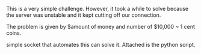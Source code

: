 This is a very simple challenge.
However, it took a while to solve because the server was unstable and it kept cutting off our connection.

The problem is given by
$amount of money
and number of $10,000 ~ 1 cent coins.

simple socket that automates this can solve it.
Attached is the python script.